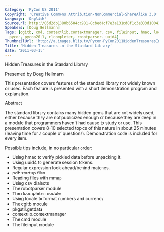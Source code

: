 ```yaml
---
Category: 'PyCon US 2011'
Copyright: 'Creative Commons Attribution-NonCommercial-ShareAlike 3.0'
Language: 'English'
SourceUrl: http://05d2db1380b6504cc981-8cbed8cf7e3a131cd8f1c3e383d10041.r93.cf2.rackcdn.com/pycon-us-2011/370_hidden-treasures-in-the-standard-library.mp4
Speakers: [Doug Hellmann]
Tags: [cgitb, cmd, contextlib.contextmanager, csv, fileinput, hmac, locale, pdb, pkgutil.getdata,
  pycon, pycon2011, rlcompleter, robotparser, uuid4]
ThumbnailUrl: 'http://a.images.blip.tv/Pycon-PyCon2011HiddenTreasuresInTheStandardLibrary179-925.jpg'
Title: 'Hidden Treasures in the Standard Library'
date: '2011-03-11'
---
```

Hidden Treasures in the Standard Library

Presented by Doug Hellmann

This presentation covers features of the standard library not widely known or
used. Each feature is presented with a short demonstration program and
explanation.

Abstract

The standard library contains many hidden gems that are not widely used,
either because they are not publicized enough or because they are deep in a
module that programmers haven't had cause to study or use. This presentation
covers 8-10 selected topics of this nature in about 25 minutes (leaving time
for a couple of questions). Demonstration code is included for every item.

Possible tips include, in no particular order:

  * Using hmac to verify pickled data before unpacking it. 
  * Using uuid4 to generate session tokens. 
  * Regular expression look-ahead/behind matches. 
  * pdb startup files 
  * Reading files with mmap 
  * Using csv dialects 
  * The robotparser module 
  * The rlcompleter module 
  * Using locale to format numbers and currency 
  * The cgitb module 
  * pkgutil.getdata 
  * contextlib.contextmanager 
  * The cmd module 
  * The fileinput module 

